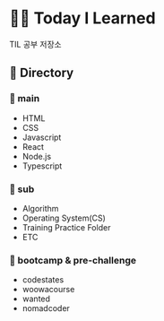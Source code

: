 # 👩‍🏫 Today I Learned

TIL 공부 저장소

## 🌲 Directory

### 🌱 main
- HTML
- CSS
- Javascript
- React
- Node.js
- Typescript

### 🌱 sub
- Algorithm
- Operating System(CS)
- Training Practice Folder
- ETC

### 🌱 bootcamp & pre-challenge
- codestates
- woowacourse
- wanted
- nomadcoder